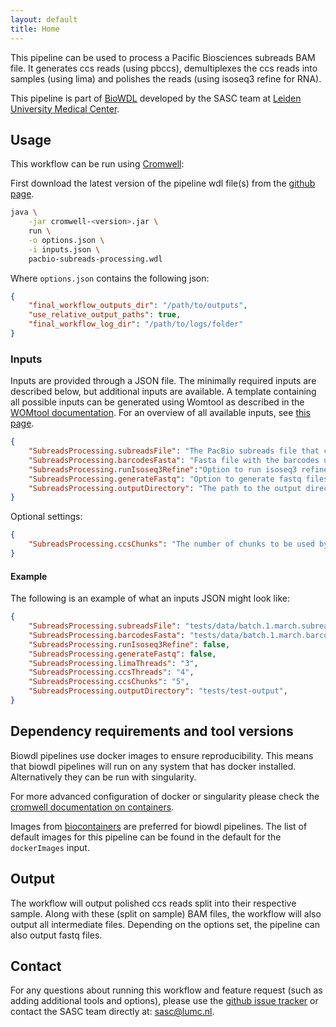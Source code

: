 ```yaml
---
layout: default
title: Home
---
```


This pipeline can be used to process a Pacific Biosciences subreads BAM file.
It generates ccs reads (using pbccs), demultiplexes the ccs reads into samples
(using lima) and polishes the reads (using isoseq3 refine for RNA).

This pipeline is part of [BioWDL](https://biowdl.github.io/)
developed by the SASC team
at [Leiden University Medical Center](https://www.lumc.nl/).

## Usage
This workflow can be run using
[Cromwell](http://cromwell.readthedocs.io/en/stable/):

First download the latest version of the pipeline wdl file(s)
from the
[github page](https://github.com/biowdl/PacBio-subreads-processing).

```bash
java \
    -jar cromwell-<version>.jar \
    run \
    -o options.json \
    -i inputs.json \
    pacbio-subreads-processing.wdl
```

Where `options.json` contains the following json:
```json
{
    "final_workflow_outputs_dir": "/path/to/outputs",
    "use_relative_output_paths": true,
    "final_workflow_log_dir": "/path/to/logs/folder"
}
```

### Inputs
Inputs are provided through a JSON file. The minimally required inputs are
described below, but additional inputs are available.
A template containing all possible inputs can be generated using
Womtool as described in the
[WOMtool documentation](http://cromwell.readthedocs.io/en/stable/WOMtool/).
For an overview of all available inputs, see [this page](./inputs.html).

```json
{
    "SubreadsProcessing.subreadsFile": "The PacBio subreads file that contains the raw PacBio reads.",
    "SubreadsProcessing.barcodesFasta": "Fasta file with the barcodes used in the PacBio experiment.",
    "SubreadsProcessing.runIsoseq3Refine":"Option to run isoseq3 refine for de-novo transcript reconstruction.",
    "SubreadsProcessing.generateFastq": "Option to generate fastq files from demultiplexed bam files.",
    "SubreadsProcessing.outputDirectory": "The path to the output directory."
}
```

Optional settings:
```json
{
    "SubreadsProcessing.ccsChunks": "The number of chunks to be used by ccs."
}
```

#### Example
The following is an example of what an inputs JSON might look like:

```json
{
    "SubreadsProcessing.subreadsFile": "tests/data/batch.1.march.subreads.bam",
    "SubreadsProcessing.barcodesFasta": "tests/data/batch.1.march.barcodes.fasta",
    "SubreadsProcessing.runIsoseq3Refine": false,
    "SubreadsProcessing.generateFastq": false,
    "SubreadsProcessing.limaThreads": "3",
    "SubreadsProcessing.ccsThreads": "4",
    "SubreadsProcessing.ccsChunks": "5",
    "SubreadsProcessing.outputDirectory": "tests/test-output",
}
```

## Dependency requirements and tool versions
Biowdl pipelines use docker images to ensure  reproducibility. This
means that biowdl pipelines will run on any system that has docker
installed. Alternatively they can be run with singularity.

For more advanced configuration of docker or singularity please check
the [cromwell documentation on containers](
https://cromwell.readthedocs.io/en/stable/tutorials/Containers/).

Images from [biocontainers](https://biocontainers.pro) are preferred for
biowdl pipelines. The list of default images for this pipeline can be
found in the default for the `dockerImages` input.

## Output
The workflow will output polished ccs reads split into their respective sample.
Along with these (split on sample) BAM files, the workflow will also output all
intermediate files. Depending on the options set, the pipeline can also output
fastq files.

## Contact
<p>
  <!-- Obscure e-mail address for spammers -->
For any questions about running this workflow and feature request (such as
adding additional tools and options), please use the
<a href='https://github.com/biowdl/PacBio-subreads-processing/issues'>github issue tracker</a>
or contact the SASC team directly at: 
<a href='&#109;&#97;&#105;&#108;&#116;&#111;&#58;&#115;&#97;&#115;&#99;&#64;&#108;&#117;&#109;&#99;&#46;&#110;&#108;'>
&#115;&#97;&#115;&#99;&#64;&#108;&#117;&#109;&#99;&#46;&#110;&#108;</a>.
</p>
